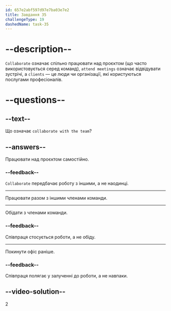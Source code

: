 ```yaml
---
id: 657e2abf597d97e7ba03e7e2
title: Завдання 35
challengeType: 19
dashedName: task-35
---
```


# --description--

`Collaborate` означає спільно працювати над проєктом (що часто використовується серед команд), `attend meetings` означає відвідувати зустрічі, а `clients` — це люди чи організації, які користуються послугами професіоналів.

# --questions--

## --text--

Що означає `collaborate with the team`?

## --answers--

Працювати над проєктом самостійно.

### --feedback--

`Collaborate` передбачає роботу з іншими, а не наодинці.

---

Працювати разом з іншими членами команди.

---

Обідати з членами команди.

### --feedback--

Співпраця стосується роботи, а не обіду.

---

Покинути офіс раніше.

### --feedback--

Співпраця полягає у залученні до роботи, а не навпаки.

## --video-solution--

2
